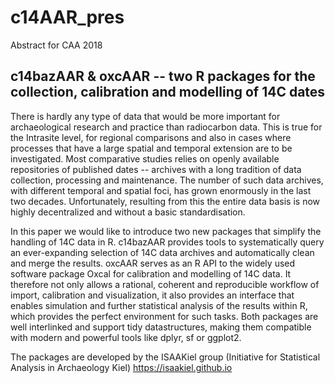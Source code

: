 # c14AAR_pres
Abstract for CAA 2018 

## c14bazAAR & oxcAAR -- two R packages for the collection, calibration and modelling of 14C dates

There is hardly any type of data that would be more important for archaeological research and practice than radiocarbon data. This is true for the Intrasite level, for regional comparisons and also in cases where processes that have a large spatial and temporal extension are to be investigated. Most comparative studies relies on openly available repositories of published dates -- archives with a long tradition of data collection, processing and maintenance. The number of such data archives, with different temporal and spatial foci, has grown enormously in the last two decades. Unfortunately, resulting from this the entire data basis is now highly decentralized and without a basic standardisation.

In this paper we would like to introduce two new packages that simplify the handling of 14C data in R. c14bazAAR provides tools to systematically query an ever-expanding selection of 14C data archives and automatically clean and merge the results. oxcAAR serves as an R API to the widely used software package Oxcal for calibration and modelling of 14C data. It therefore not only allows a rational, coherent and reproducible workflow of import, calibration and visualization, it also provides an interface that enables simulation and further statistical analysis of the results within R, which provides the perfect environment for such tasks. Both packages are well interlinked and support tidy datastructures, making them compatible with modern and powerful tools like dplyr, sf or ggplot2.

The packages are developed by the ISAAKiel group (Initiative for Statistical Analysis in Archaeology Kiel) https://isaakiel.github.io